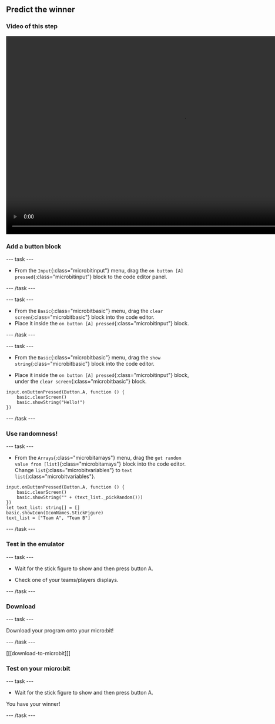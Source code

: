 ## Predict the winner

### Video of this step

<video width="960" height="540" controls>
  <source src="images/part2.mp4" type="video/mp4" alt="A video walkthrough of this step">
Your browser does not support the video tag.
</video>

### Add a button block

--- task ---

- From the `Input`{:class="microbitinput"} menu, drag the `on button [A] pressed`{:class="microbitinput"} block to the code editor panel.

--- /task ---

--- task ---

- From the `Basic`{:class="microbitbasic"} menu, drag the `clear screen`{:class="microbitbasic"} block into the code editor.
- Place it inside the `on button [A] pressed`{:class="microbitinput"} block.
 
--- /task ---

--- task ---

- From the `Basic`{:class="microbitbasic"} menu, drag the `show string`{:class="microbitbasic"} block into the code editor.

- Place it inside the `on button [A] pressed`{:class="microbitinput"} block, under the `clear screen`{:class="microbitbasic"} block.
  
```microbit
input.onButtonPressed(Button.A, function () {
    basic.clearScreen()
    basic.showString("Hello!")
})
```

--- /task ---

### Use randomness!

--- task ---

- From the `Arrays`{:class="microbitarrays"} menu, drag the `get random value from [list]`{:class="microbitarrays"} block into the code editor. 
Change `list`{:class="microbitvariables"} to `text list`{:class="microbitvariables"}.

```microbit
input.onButtonPressed(Button.A, function () {
    basic.clearScreen()
    basic.showString("" + (text_list._pickRandom()))
})
let text_list: string[] = []
basic.showIcon(IconNames.StickFigure)
text_list = ["Team A", "Team B"]

```
--- /task ---

### Test in the emulator

--- task ---

- Wait for the stick figure to show and then press button A.

- Check one of your teams/players displays.

--- /task ---

### Download

--- task ---

Download your program onto your micro:bit!

--- /task ---

[[[download-to-microbit]]]

### Test on your micro:bit

--- task ---

- Wait for the stick figure to show and then press button A.

You have your winner!

--- /task ---
